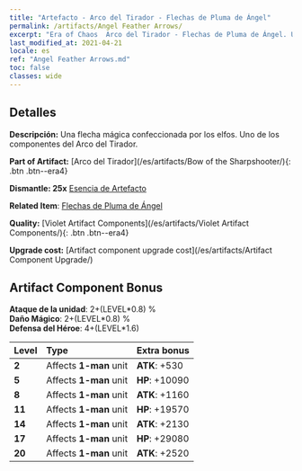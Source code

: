 ```yaml
---
title: "Artefacto - Arco del Tirador - Flechas de Pluma de Ángel"
permalink: /artifacts/Angel Feather Arrows/
excerpt: "Era of Chaos  Arco del Tirador - Flechas de Pluma de Ángel. Una flecha mágica confeccionada por los elfos. Uno de los componentes del Arco del Tirador."
last_modified_at: 2021-04-21
locale: es
ref: "Angel Feather Arrows.md"
toc: false
classes: wide
---
```




## Detalles

 **Descripción:** Una flecha mágica confeccionada por los elfos. Uno de los componentes del Arco del Tirador.

 **Part of Artifact:** [Arco del Tirador](/es/artifacts/Bow of the Sharpshooter/){: .btn .btn--era4}

 **Dismantle: 25x** [Esencia de Artefacto](/es/Items/con_905/)

 **Related Item**: [Flechas de Pluma de Ángel](/es/Items/art_104/)

 **Quality:** [Violet Artifact Components](/es/artifacts/Violet Artifact Components/){: .btn .btn--era4}

 **Upgrade cost:** [Artifact component upgrade cost](/es/artifacts/Artifact Component Upgrade/)

## Artifact Component Bonus

  **Ataque de la unidad**: 2+(LEVEL\*0.8) %<br/>**Daño Mágico**: 2+(LEVEL\*0.8) %<br/>**Defensa del Héroe**: 4+(LEVEL\*1.6)

  |  Level  | Type |    Extra bonus  | 
  |:--------|:-----|:----------------| 
  | **2** | Affects **1-man** unit | **ATK**: +530 | 
  | **5** | Affects **1-man** unit | **HP**: +10090 | 
  | **8** | Affects **1-man** unit | **ATK**: +1160 | 
  | **11** | Affects **1-man** unit | **HP**: +19570 | 
  | **14** | Affects **1-man** unit | **ATK**: +2130 | 
  | **17** | Affects **1-man** unit | **HP**: +29080 | 
  | **20** | Affects **1-man** unit | **ATK**: +2520 | 
